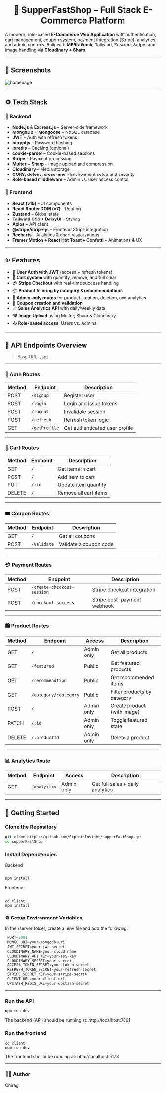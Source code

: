 <h1 align='center'> 🛒 SupperFastShop – Full Stack E-Commerce Platform</h1>

A modern, role-based **E-Commerce Web Application** with authentication, cart management, coupon system, payment integration (Stripe), analytics, and admin controls. Built with **MERN Stack**, Tailwind, Zustand, Stripe, and image handling via **Cloudinary + Sharp**.

---

## 📸 Screenshots

![homepage](/client/public/homepage.jpeg)

---

## ⚙️ Tech Stack

### 🧱 Backend
- **Node.js** & **Express.js** – Server-side framework
- **MongoDB + Mongoose** – NoSQL database
- **JWT** – Auth with refresh tokens
- **bcryptjs** – Password hashing
- **ioredis** – Caching (optional)
- **cookie-parser** – Cookie-based sessions
- **Stripe** – Payment processing
- **Multer + Sharp** – Image upload and compression
- **Cloudinary** – Media storage
- **CORS, dotenv, cross-env** – Environment setup and security
- **Role-based middleware** – Admin vs. user access control

### 🎨 Frontend
- **React (v19)** – UI components
- **React Router DOM (v7)** – Routing
- **Zustand** – Global state
- **Tailwind CSS + DaisyUI** – Styling
- **Axios** – API client
- **@stripe/stripe-js** – Frontend Stripe integration
- **Recharts** – Analytics & chart visualizations
- **Framer Motion + React Hot Toast + Confetti** – Animations & UX

---

## ✨ Features

- 🔐 **User Auth with JWT** (access + refresh tokens)
- 🛒 **Cart system** with quantity, remove, and full clear
- 💳 **Stripe Checkout** with real-time success handling
- 📦 **Product filtering by category & recommendations**
- 🎯 **Admin-only routes** for product creation, deletion, and analytics
- 🎉 **Coupon creation and validation**
- 📈 **Sales Analytics API** with daily/weekly data
- 🖼️ **Image Upload** using Multer, Sharp & Cloudinary
- 📤 **Role-based access**: Users vs. Admins

---

## 🔌 API Endpoints Overview

> Base URL: `/api`

---

### 🔑 Auth Routes

| Method | Endpoint         | Description             |
|--------|------------------|-------------------------|
| POST   | `/signup`        | Register user           |
| POST   | `/login`         | Login and issue tokens  |
| POST   | `/logout`        | Invalidate session      |
| POST   | `/refresh`       | Refresh token logic     |
| GET    | `/getProfile`    | Get authenticated user profile |

---

### 🛒 Cart Routes

| Method | Endpoint         | Description                |
|--------|------------------|----------------------------|
| GET    | `/`              | Get items in cart          |
| POST   | `/`              | Add item to cart           |
| PUT    | `/:id`           | Update item quantity       |
| DELETE | `/`              | Remove all cart items      |

---

### 🎟️ Coupon Routes

| Method | Endpoint         | Description             |
|--------|------------------|-------------------------|
| GET    | `/`              | Get all coupons         |
| POST   | `/validate`      | Validate a coupon code  |

---

### 💳 Payment Routes

| Method | Endpoint                      | Description                   |
|--------|-------------------------------|-------------------------------|
| POST   | `/create-checkout-session`    | Stripe checkout integration   |
| POST   | `/checkout-success`           | Stripe post-payment webhook   |

---

### 🛍️ Product Routes

| Method | Endpoint                    | Access       | Description                     |
|--------|-----------------------------|--------------|---------------------------------|
| GET    | `/`                         | Admin only   | Get all products                |
| GET    | `/featured`                | Public       | Get featured products           |
| GET    | `/recommendtion`           | Public       | Get recommended items           |
| GET    | `/category/:category`      | Public       | Filter products by category     |
| POST   | `/`                         | Admin only   | Create product (with image)     |
| PATCH  | `/:id`                      | Admin only   | Toggle featured state           |
| DELETE | `/:productId`               | Admin only   | Delete a product                |

---

### 📊 Analytics Route

| Method | Endpoint         | Access       | Description                      |
|--------|------------------|--------------|----------------------------------|
| GET    | `/analytics`     | Admin only   | Get full sales + daily analytics |

---

## 🚀 Getting Started

### Clone the Repository

```bash
git clone https://github.com/ExploreInsight/supperFastShop.git
cd supperFastShop

```
### Install Dependencies
Backend
```shell

npm install

```

 Frontend:
 
 ```shell

cd client
npm install

```

### ⚙️ Setup Environment Variables

In the /server folder, create a .env file and add the following:

```js
 PORT=7001
 MONGO_URI=your-mongodb-uri
 JWT_SECRET=your-jwt-secret
 CLOUDINARY_NAME=your-cloud-name
 CLOUDINARY_API_KEY=your-api-key
 CLOUDINARY_SECRET=your-secret
 ACCESS_TOKEN_SECRET=your-token-secret
 REFRESH_TOKEN_SECRET=your-refresh-secret
 STRIPE_SECRET_KEY=your-stripe-secret
 CLIENT_URL=your-client-url
 UPSTASH_REDIS_URL=your-upstash-secret
```
---

### Run the API

```shell
npm run dev
```
The backend (API) should be running at:
http://localhost:7001 

### Run the frontend

```shell
cd client
npm run dev
```

The frontend should be running at:
http://localhost:5173

---

### 👨‍💻 Author
Chirag

